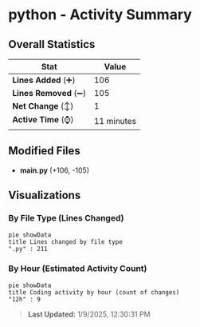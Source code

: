 # python - Activity Summary 

## Overall Statistics

| Stat                   | Value                                                             |
| ---------------------- | ----------------------------------------------------------------- |
| **Lines Added** (➕)   | 106                                          |
| **Lines Removed** (➖) | 105                                        |
| **Net Change** (↕)    | 1                |
| **Active Time** (⌚)   | 11 minutes |


## Modified Files
- **main.py** (+106, -105)

## Visualizations

### By File Type (Lines Changed)

```mermaid
pie showData
title Lines changed by file type
".py" : 211
```

### By Hour (Estimated Activity Count)

```mermaid
pie showData
title Coding activity by hour (count of changes)
"12h" : 9
```


> **Last Updated:** 1/9/2025, 12:30:31 PM